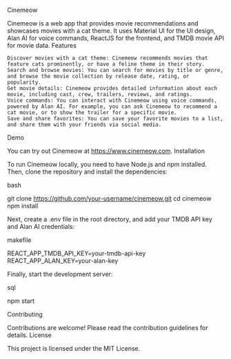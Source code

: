Cinemeow

Cinemeow is a web app that provides movie recommendations and showcases movies with a cat theme. It uses Material UI for the UI design, Alan AI for voice commands, ReactJS for the frontend, and TMDB movie API for movie data.
Features

    Discover movies with a cat theme: Cinemeow recommends movies that feature cats prominently, or have a feline theme in their story.
    Search and browse movies: You can search for movies by title or genre, and browse the movie collection by release date, rating, or popularity.
    Get movie details: Cinemeow provides detailed information about each movie, including cast, crew, trailers, reviews, and ratings.
    Voice commands: You can interact with Cinemeow using voice commands, powered by Alan AI. For example, you can ask Cinemeow to recommend a cat movie, or to show the trailer for a specific movie.
    Save and share favorites: You can save your favorite movies to a list, and share them with your friends via social media.

Demo

You can try out Cinemeow at https://www.cinemeow.com.
Installation

To run Cinemeow locally, you need to have Node.js and npm installed. Then, clone the repository and install the dependencies:

bash

git clone https://github.com/your-username/cinemeow.git
cd cinemeow
npm install

Next, create a .env file in the root directory, and add your TMDB API key and Alan AI credentials:

makefile

REACT_APP_TMDB_API_KEY=your-tmdb-api-key
REACT_APP_ALAN_KEY=your-alan-key

Finally, start the development server:

sql

npm start

Contributing

Contributions are welcome! Please read the contribution guidelines for details.
License

This project is licensed under the MIT License.